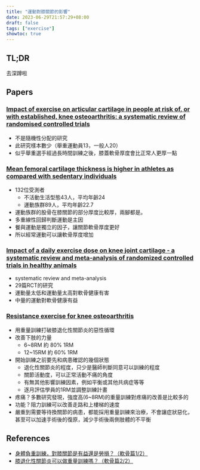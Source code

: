 ```yaml
---
title: "運動對膝關節的影響"
date: 2023-06-29T21:57:29+08:00
draft: false
tags: ["exercise"]
showtoc: true
---
```


## TL;DR

去深蹲啦

## Papers

### [Impact of exercise on articular cartilage in people at risk of, or with established, knee osteoarthritis: a systematic review of randomised controlled trials](https://pubmed.ncbi.nlm.nih.gov/24648385/)

- 不是隨機性分配的研究
- 此研究樣本數少（舉重運動員13，一般人20）
- 似乎舉重選手經過長時間訓練之後，膝蓋軟骨厚度會比正常人更厚一點

### [Mean femoral cartilage thickness is higher in athletes as compared with sedentary individuals](https://pubmed.ncbi.nlm.nih.gov/32671433/)
- 132位受測者
    - 不活動生活型態43人，平均年齡24
    - 運動族群89人，平均年齡22.7
- 運動族群的股骨在膝關節的部分厚度比較厚，兩腳都是。
- 多重線性回歸判斷運動是主因
- 餐與運動是獨立的因子，讓關節軟骨厚度更好
- 所以經常運動可以讓軟骨厚度增加

### [Impact of a daily exercise dose on knee joint cartilage - a systematic review and meta-analysis of randomized controlled trials in healthy animals](https://pubmed.ncbi.nlm.nih.gov/28323138/)

- systematic review and meta-analysis
- 29篇RCT的研究
- 運動量太低和運動量太高對軟骨健康有害
- 中量的運動對軟骨健康有益

### [Resistance exercise for knee osteoarthritis](https://www.ncbi.nlm.nih.gov/pmc/articles/PMC3635671/)
- 用重量訓練打破膝退化性關節炎的惡性循環
- 改善下肢的力量
    - 6~8RM 約 80% 1RM
    - 12~15RM 約 60% 1RM
- 開始訓練之前要先和病患確認的幾個狀態
    - 退化性關節炎的程度，只少是醫師判斷同意可以訓練的程度
    - 關節活動度，可以正常活動不痛的角度
    - 有無其他影響訓練因素，例如平衡或其他共病症等等
    - 逐月評估學員的1RM並調整訓練計畫
- 疼痛？多數研究發現，強度高(6~8RM)的重量訓練對疼痛的改善是比較多的
- 功能？阻力訓練可以改善走路和上樓梯的速度
- 嚴重到需要等待換關節的病患，都能採用重量訓練來治療，不會讓症狀惡化，甚至可以加速手術後的復原，減少手術後兩側肢體的不平衡

## References

- [身體負重訓練，對膝關節是有益還是勞損？（軟骨篇1/2）](https://youtu.be/Tk_Qgx0NhvE)
- [膝退化性關節炎可以做重量訓練嗎？（軟骨篇2/2）](https://youtu.be/JD3veFZW4Yg)
